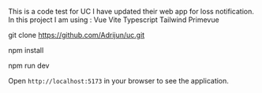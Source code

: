 This is a code test for UC
I have updated their web app for loss notification. 
In this project I am using :
Vue
Vite
Typescript
Tailwind
Primevue


git clone https://github.com/Adrijun/uc.git


npm install

npm run dev

Open `http://localhost:5173` in your browser to see the application.
